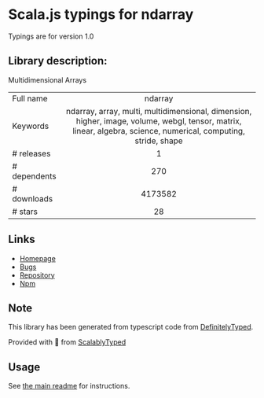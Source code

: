 
# Scala.js typings for ndarray

Typings are for version 1.0

## Library description:
Multidimensional Arrays

|                    |                 |
| ------------------ | :-------------: |
| Full name          | ndarray |
| Keywords           | ndarray, array, multi, multidimensional, dimension, higher, image, volume, webgl, tensor, matrix, linear, algebra, science, numerical, computing, stride, shape |
| # releases         | 1 |
| # dependents       | 270 |
| # downloads        | 4173582 |
| # stars            | 28 |

## Links
- [Homepage](https://github.com/mikolalysenko/ndarray)
- [Bugs](https://github.com/mikolalysenko/ndarray/issues)
- [Repository](https://github.com/mikolalysenko/ndarray)
- [Npm](https://www.npmjs.com/package/ndarray)
    


## Note
This library has been generated from typescript code from [DefinitelyTyped](https://definitelytyped.org).

Provided with :purple_heart: from [ScalablyTyped](https://github.com/oyvindberg/ScalablyTyped)

## Usage
See [the main readme](../../readme.md) for instructions.


